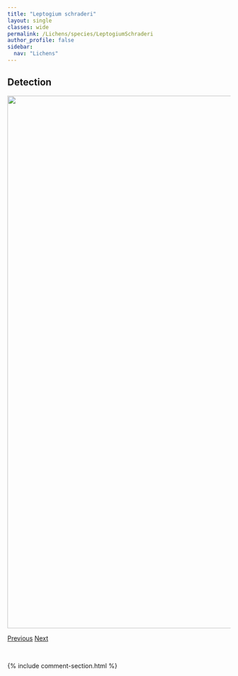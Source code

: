 ```yaml
---
title: "Leptogium schraderi"
layout: single
classes: wide
permalink: /Lichens/species/LeptogiumSchraderi
author_profile: false
sidebar:
  nav: "Lichens"
---
```


<h2>Detection</h2>

<a href="https://drive.google.com/uc?export=view&id=14sRzeu5aCsH9ssyPV0l4Nz6Z8PdnTcD3">
<img src="https://drive.google.com/uc?export=view&id=14sRzeu5aCsH9ssyPV0l4Nz6Z8PdnTcD3" height = "1200" width = "800">
</a>


<a href="/DevelopmentWebsite/Lichens/species/LeptogiumSaturninumGrp" class="pagination--pager" title="Leptogium saturninum grp.">Previous</a> <a href="/DevelopmentWebsite/Lichens/species/LeptogiumSubtileGrp" class="pagination--pager" title="Leptogium subtile grp.">Next</a>

<p>&nbsp;</p>

{% include comment-section.html %}
